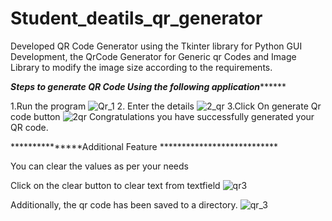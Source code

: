 # Student_deatils_qr_generator
 Developed  QR Code Generator using the Tkinter library for Python GUI Development, the QrCode Generator for Generic qr Codes and Image Library to modify the image size according to the requirements.
 
 
 ***********Steps to generate QR Code Using the following application*****************
 
 1.Run the program
 ![Qr_1](https://github.com/Jaya-sys/Student_deatils_qr_generator/assets/65943514/dc16057f-822a-439a-8d03-2cf1061cff28)
 2. Enter the details
 ![2_qr](https://github.com/Jaya-sys/Student_deatils_qr_generator/assets/65943514/1b9c1cf5-a8aa-4e48-b3db-13a1489aec21)
 3.Click On generate Qr code button
 ![2qr](https://github.com/Jaya-sys/Student_deatils_qr_generator/assets/65943514/3dc0a68b-abc0-41ff-8abe-df85c0914d72)
 Congratulations you have successfully generated your QR code.
 
 ***************Additional Feature ***************************
 
 You can clear the values as per your needs
 
 Click on the clear button to clear text from textfield
![qr3](https://github.com/Jaya-sys/Student_deatils_qr_generator/assets/65943514/e48586ca-bdc9-477d-a6a2-29d9bf7fd3fc)

Additionally, the qr code has been saved to a directory.
![qr_3](https://github.com/Jaya-sys/Student_deatils_qr_generator/assets/65943514/6ea0fd7a-c993-48cb-a296-fe945376b770)

